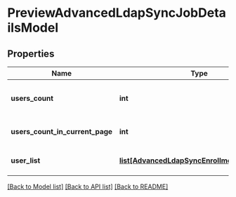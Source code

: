 # PreviewAdvancedLdapSyncJobDetailsModel

## Properties
Name | Type | Description | Notes
------------ | ------------- | ------------- | -------------
**users_count** | **int** | Total number of enrollment users. | [optional] 
**users_count_in_current_page** | **int** | Enrollment users listed in a page. | [optional] 
**user_list** | [**list[AdvancedLdapSyncEnrollmentUserModel]**](AdvancedLdapSyncEnrollmentUserModel.md) | The list of enrollment users. | [optional] 

[[Back to Model list]](../README.md#documentation-for-models) [[Back to API list]](../README.md#documentation-for-api-endpoints) [[Back to README]](../README.md)


